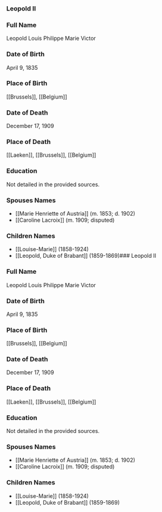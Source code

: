 ### Leopold II

### Full Name

Leopold Louis Philippe Marie Victor

### Date of Birth

April 9, 1835

### Place of Birth

[[Brussels]], [[Belgium]]

### Date of Death

December 17, 1909

### Place of Death

[[Laeken]], [[Brussels]], [[Belgium]]

### Education

Not detailed in the provided sources.

### Spouses Names

- [[Marie Henriette of Austria]] (m. 1853; d. 1902)
- [[Caroline Lacroix]] (m. 1909; disputed)
### Children Names

- [[Louise-Marie]] (1858-1924)
- [[Leopold, Duke of Brabant]] (1859-1869)### Leopold II

### Full Name

Leopold Louis Philippe Marie Victor

### Date of Birth

April 9, 1835

### Place of Birth

[[Brussels]], [[Belgium]]

### Date of Death

December 17, 1909

### Place of Death

[[Laeken]], [[Brussels]], [[Belgium]]

### Education

Not detailed in the provided sources.

### Spouses Names

- [[Marie Henriette of Austria]] (m. 1853; d. 1902)
- [[Caroline Lacroix]] (m. 1909; disputed)

### Children Names

- [[Louise-Marie]] (1858-1924)
- [[Leopold, Duke of Brabant]] (1859-1869)